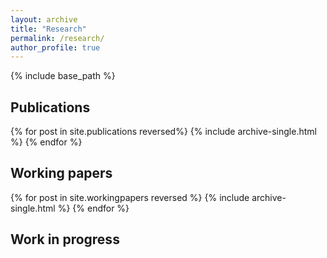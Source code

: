```yaml
---
layout: archive
title: "Research"
permalink: /research/
author_profile: true
---
```


{% include base_path %}

<h2>Publications</h2>
{% for post in site.publications reversed%}
  {% include archive-single.html %}
{% endfor %}

<h2>Working papers</h2>
{% for post in site.workingpapers reversed %}
  {% include archive-single.html %}
{% endfor %}

<h2>Work in progress</h2>
<p></p>
